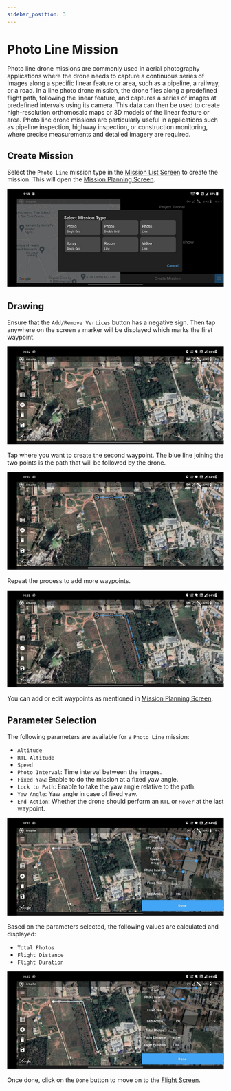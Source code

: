```yaml
---
sidebar_position: 3
---
```


# Photo Line Mission

Photo line drone missions are commonly used in aerial photography applications where the drone needs to capture a
continuous series of images along a specific linear feature or area, such as a pipeline, a railway, or a road. In a line
photo drone mission, the drone flies along a predefined flight path, following the linear feature, and captures a series
of images at predefined intervals using its camera. This data can then be used to create high-resolution orthomosaic
maps or 3D models of the linear feature or area. Photo line drone missions are particularly useful in applications such
as pipeline inspection, highway inspection, or construction monitoring, where precise measurements and detailed imagery
are required.

## Create Mission

Select the `Photo Line` mission type in the [Mission List Screen](/launchpad/overview/mission-list-screen.md) to create
the mission. This will open the [Mission Planning Screen](/launchpad/overview/mission-planning-screen.md).

![Create](./img/photo-line-create.jpg)

## Drawing

Ensure that the `Add/Remove Vertices` button has a negative sign. Then tap anywhere on the screen a marker will be
displayed which marks the first waypoint.

![Waypoint 1](./img/photo-line-waypoint-1.jpg)

Tap where you want to create the second waypoint. The blue line joining the two points is the path that will be followed
by the drone.

![Waypoint 2](./img/photo-line-waypoint-2.jpg)

Repeat the process to add more waypoints.

![Waypoint 3](./img/photo-line-waypoint-3.jpg)

You can add or edit waypoints as mentioned in [Mission Planning Screen](/launchpad/overview/mission-list-screen.md).

## Parameter Selection

The following parameters are available for a `Photo Line` mission:

- `Altitude`
- `RTL Altitude`
- `Speed`
- `Photo Interval`: Time interval between the images.
- `Fixed Yaw`: Enable to do the mission at a fixed yaw angle.
- `Lock to Path`: Enable to take the yaw angle relative to the path.
- `Yaw Angle`: Yaw angle in case of fixed yaw.
- `End Action`: Whether the drone should perform an `RTL` or `Hover` at the last waypoint.

![Parameters](./img/photo-line-params.jpg)

Based on the parameters selected, the following values are calculated and displayed:

- `Total Photos`
- `Flight Distance`
- `Flight Duration`

![Data](./img/photo-line-data.jpg)

Once done, click on the `Done` button to move on to the [Flight Screen](/launchpad/overview/flight-screen.md).
